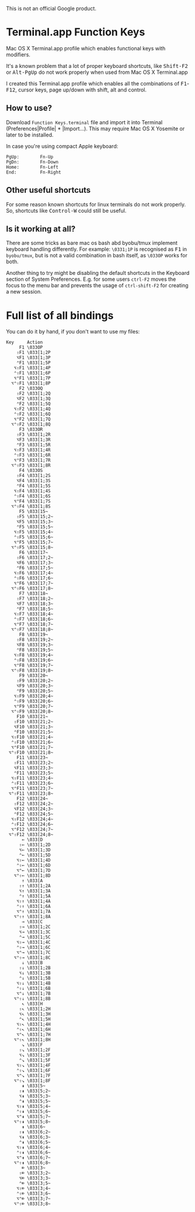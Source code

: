 This is not an official Google product.

# Terminal.app Function Keys
Mac OS X Terminal.app profile which enables functional keys with modifiers.

It's a known problem that a lot of proper keyboard shortcuts, like <kbd>Shift-F2</kbd>
or <kbd>Alt-PgUp</kbd> do not work properly when used from Mac OS X Terminal.app

I created this Terminal.app profile which enables
all the combinations of <kbd>F1</kbd>-<kbd>F12</kbd>, cursor keys, page up/down
with shift, alt and control.

## How to use?
Download `Function Keys.terminal` file and import it into Terminal
(Preferences|Profile| * |Import...).
This may require Mac OS X Yosemite or later to be installed.

In case you're using compact Apple keyboard:

```
PgUp:        Fn-Up
PgDn:        Fn-Down
Home:        Fn-Left
End:         Fn-Right
```

## Other useful shortcuts
For some reason known shortcuts for linux terminals do not work properly. So, shortcuts like
<kbd>Control-W</kbd> could still be useful.

## Is it working at all?
There are some tricks as bare mac os bash abd byobu/tmux implement keyboard handling differently.
For example: `\0331;1P` is recognised as <kbd>F1</kbd> in `byobu/tmux`, but is not a valid
combination in bash itself, as `\033OP` works for both.

Another thing to try might be disabling the default shortcuts in the Keyboard section of System Preferences. E.g. for some users `ctrl-F2` moves the focus to the menu bar and prevents the usage of `ctrl-shift-F2` for creating a new session.

# Full list of all bindings

You can do it by hand, if you don't want to use my files:

```
Key     Action
     F1 \033OP
    ⇧F1 \033[1;2P
    ⌥F1 \033[1;3P
    ⌃F1 \033[1;5P
   ⌥⇧F1 \033[1;4P
   ⌃⇧F1 \033[1;6P
   ⌥⌃F1 \033[1;7P
  ⌥⌃⇧F1 \033[1;8P
     F2 \033OQ
    ⇧F2 \033[1;2Q
    ⌥F2 \033[1;3Q
    ⌃F2 \033[1;5Q
   ⌥⇧F2 \033[1;4Q
   ⌃⇧F2 \033[1;6Q
   ⌥⌃F2 \033[1;7Q
  ⌥⌃⇧F2 \033[1;8Q
     F3 \033OR
    ⇧F3 \033[1;2R
    ⌥F3 \033[1;3R
    ⌃F3 \033[1;5R
   ⌥⇧F3 \033[1;4R
   ⌃⇧F3 \033[1;6R
   ⌥⌃F3 \033[1;7R
  ⌥⌃⇧F3 \033[1;8R
     F4 \033OS
    ⇧F4 \033[1;2S
    ⌥F4 \033[1;3S
    ⌃F4 \033[1;5S
   ⌥⇧F4 \033[1;4S
   ⌃⇧F4 \033[1;6S
   ⌥⌃F4 \033[1;7S
  ⌥⌃⇧F4 \033[1;8S
     F5 \033[15~
    ⇧F5 \033[15;2~
    ⌥F5 \033[15;3~
    ⌃F5 \033[15;5~
   ⌥⇧F5 \033[15;4~
   ⌃⇧F5 \033[15;6~
   ⌥⌃F5 \033[15;7~
  ⌥⌃⇧F5 \033[15;8~
     F6 \033[17~
    ⇧F6 \033[17;2~
    ⌥F6 \033[17;3~
    ⌃F6 \033[17;5~
   ⌥⇧F6 \033[17;4~
   ⌃⇧F6 \033[17;6~
   ⌥⌃F6 \033[17;7~
  ⌥⌃⇧F6 \033[17;8~
     F7 \033[18~
    ⇧F7 \033[18;2~
    ⌥F7 \033[18;3~
    ⌃F7 \033[18;5~
   ⌥⇧F7 \033[18;4~
   ⌃⇧F7 \033[18;6~
   ⌥⌃F7 \033[18;7~
  ⌥⌃⇧F7 \033[18;8~
     F8 \033[19~
    ⇧F8 \033[19;2~
    ⌥F8 \033[19;3~
    ⌃F8 \033[19;5~
   ⌥⇧F8 \033[19;4~
   ⌃⇧F8 \033[19;6~
   ⌥⌃F8 \033[19;7~
  ⌥⌃⇧F8 \033[19;8~
     F9 \033[20~
    ⇧F9 \033[20;2~
    ⌥F9 \033[20;3~
    ⌃F9 \033[20;5~
   ⌥⇧F9 \033[20;4~
   ⌃⇧F9 \033[20;6~
   ⌥⌃F9 \033[20;7~
  ⌥⌃⇧F9 \033[20;8~
    F10 \033[21~
   ⇧F10 \033[21;2~
   ⌥F10 \033[21;3~
   ⌃F10 \033[21;5~
  ⌥⇧F10 \033[21;4~
  ⌃⇧F10 \033[21;6~
  ⌥⌃F10 \033[21;7~
 ⌥⌃⇧F10 \033[21;8~
    F11 \033[23~
   ⇧F11 \033[23;2~
   ⌥F11 \033[23;3~
   ⌃F11 \033[23;5~
  ⌥⇧F11 \033[23;4~
  ⌃⇧F11 \033[23;6~
  ⌥⌃F11 \033[23;7~
 ⌥⌃⇧F11 \033[23;8~
    F12 \033[24~
   ⇧F12 \033[24;2~
   ⌥F12 \033[24;3~
   ⌃F12 \033[24;5~
  ⌥⇧F12 \033[24;4~
  ⌃⇧F12 \033[24;6~
  ⌥⌃F12 \033[24;7~
 ⌥⌃⇧F12 \033[24;8~
      ← \033[D
     ⇧← \033[1;2D
     ⌥← \033[1;3D
     ⌃← \033[1;5D
    ⌥⇧← \033[1;4D
    ⌃⇧← \033[1;6D
    ⌥⌃← \033[1;7D
   ⌥⌃⇧← \033[1;8D
      ↑ \033[A
     ⇧↑ \033[1;2A
     ⌥↑ \033[1;3A
     ⌃↑ \033[1;5A
    ⌥⇧↑ \033[1;4A
    ⌃⇧↑ \033[1;6A
    ⌥⌃↑ \033[1;7A
   ⌥⌃⇧↑ \033[1;8A
      → \033[C
     ⇧→ \033[1;2C
     ⌥→ \033[1;3C
     ⌃→ \033[1;5C
    ⌥⇧→ \033[1;4C
    ⌃⇧→ \033[1;6C
    ⌥⌃→ \033[1;7C
   ⌥⌃⇧→ \033[1;8C
      ↓ \033[B
     ⇧↓ \033[1;2B
     ⌥↓ \033[1;3B
     ⌃↓ \033[1;5B
    ⌥⇧↓ \033[1;4B
    ⌃⇧↓ \033[1;6B
    ⌥⌃↓ \033[1;7B
   ⌥⌃⇧↓ \033[1;8B
      ↖ \033[H
     ⇧↖ \033[1;2H
     ⌥↖ \033[1;3H
     ⌃↖ \033[1;5H
    ⌥⇧↖ \033[1;4H
    ⌃⇧↖ \033[1;6H
    ⌥⌃↖ \033[1;7H
   ⌥⌃⇧↖ \033[1;8H
      ↘ \033[F
     ⇧↘ \033[1;2F
     ⌥↘ \033[1;3F
     ⌃↘ \033[1;5F
    ⌥⇧↘ \033[1;4F
    ⌃⇧↘ \033[1;6F
    ⌥⌃↘ \033[1;7F
   ⌥⌃⇧↘ \033[1;8F
      ⇞ \033[5~
     ⇧⇞ \033[5;2~
     ⌥⇞ \033[5;3~
     ⌃⇞ \033[5;5~
    ⌥⇧⇞ \033[5;4~
    ⌃⇧⇞ \033[5;6~
    ⌥⌃⇞ \033[5;7~
   ⌥⌃⇧⇞ \033[5;8~
      ⇟ \033[6~
     ⇧⇟ \033[6;2~
     ⌥⇟ \033[6;3~
     ⌃⇟ \033[6;5~
    ⌥⇧⇟ \033[6;4~
    ⌃⇧⇟ \033[6;6~
    ⌥⌃⇟ \033[6;7~
   ⌥⌃⇧⇟ \033[6;8~
      ⌦ \033[3~
     ⇧⌦ \033[3;2~
     ⌥⌦ \033[3;3~
     ⌃⌦ \033[3;5~
    ⌥⇧⌦ \033[3;4~
    ⌃⇧⌦ \033[3;6~
    ⌥⌃⌦ \033[3;7~
   ⌥⌃⇧⌦ \033[3;8~
```
